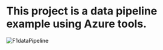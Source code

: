 # This project is a data pipeline example using Azure tools.
![F1dataPipeline](https://github.com/jguecha/F1data/assets/95226339/a15d3a80-620b-40eb-99f7-3d5150e433ae)

